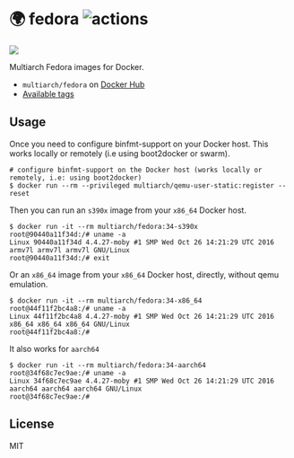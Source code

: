 # :earth_africa: fedora ![actions](https://github.com/multiarch/fedora/workflows/actions/badge.svg)

![](https://raw.githubusercontent.com/multiarch/dockerfile/master/logo.jpg)

Multiarch Fedora images for Docker.

* `multiarch/fedora` on [Docker Hub](https://hub.docker.com/r/multiarch/fedora/)
* [Available tags](https://hub.docker.com/r/multiarch/fedora/tags/)

## Usage

Once you need to configure binfmt-support on your Docker host.
This works locally or remotely (i.e using boot2docker or swarm).

```console
# configure binfmt-support on the Docker host (works locally or remotely, i.e: using boot2docker)
$ docker run --rm --privileged multiarch/qemu-user-static:register --reset
```

Then you can run an `s390x` image from your `x86_64` Docker host.

```console
$ docker run -it --rm multiarch/fedora:34-s390x
root@90440a11f34d:/# uname -a
Linux 90440a11f34d 4.4.27-moby #1 SMP Wed Oct 26 14:21:29 UTC 2016 armv7l armv7l armv7l GNU/Linux
root@90440a11f34d:/# exit
```

Or an `x86_64` image from your `x86_64` Docker host, directly, without qemu emulation.

```console
$ docker run -it --rm multiarch/fedora:34-x86_64
root@44f11f2bc4a8:/# uname -a
Linux 44f11f2bc4a8 4.4.27-moby #1 SMP Wed Oct 26 14:21:29 UTC 2016 x86_64 x86_64 x86_64 GNU/Linux
root@44f11f2bc4a8:/#
```

It also works for `aarch64`

```console
$ docker run -it --rm multiarch/fedora:34-aarch64
root@34f68c7ec9ae:/# uname -a
Linux 34f68c7ec9ae 4.4.27-moby #1 SMP Wed Oct 26 14:21:29 UTC 2016 aarch64 aarch64 aarch64 GNU/Linux
root@34f68c7ec9ae:/#
```

## License

MIT
